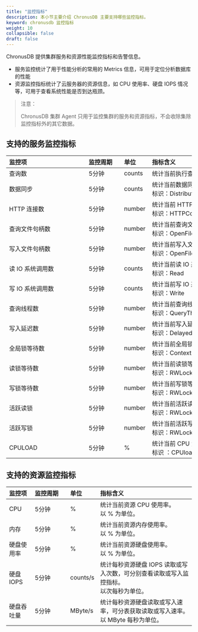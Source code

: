 ```yaml
---
title: "监控指标"
description: 本小节主要介绍 ChronusDB 主要支持哪些监控指标。 
keyword: chronusdb 监控指标
weight: 10
collapsible: false
draft: false
---
```


ChronusDB 提供集群服务和资源性能监控指标和告警信息。

- 服务监控统计了用于性能分析的常用的 Metrics 信息，可用于定位分析数据库的性能
- 资源监控指标统计了云服务器的资源信息，如 CPU 使用率、硬盘 IOPS 情况等，可用于查看系统性能是否到达瓶颈。

> 注意：
> 
> ChronusDB 集群 Agent 只用于监控集群的服务和资源指标，不会收除集除监控指标外的其它数据。

## 支持的服务监控指标

|  <span style="display:inline-block;width:200px">监控项</span> | <span style="display:inline-block;width:80px">监控周期</span> | <span style="display:inline-block;width:60px">单位</span> |  <span style="display:inline-block;width:320px">指标含义</span>  |
|:--- |:--- |:--- |:--- |
| 查询数 | 5分钟 | counts | 统计当前执行查询操作的次数 。 |
| 数据同步 | 5分钟 | counts | 统计当前数据同步的次数 。<br>标识：DistributedSend|
| HTTP 连接数 | 5分钟 | number | 统计当前 HTTP 连接个数 。<br>标识：HTTPConnection |
| 查询文件句柄数 | 5分钟 | number | 统计当前查询文件句柄数量 。<br>标识：OpenFileForRead  |
| 写入文件句柄数 | 5分钟 | number | 统计当前写入文件句柄数量 。<br>标识：OpenFileForWrite |
| 读 IO 系统调用数| 5分钟 | counts | 统计当前读 IO 系统调用次数 。<br>标识：Read |
| 写 IO 系统调用数| 5分钟 | counts | 统计当前写 IO 系统调用次数 。<br>标识：Write |
| 查询线程数 | 5分钟 | number | 统计当前查询线程数量 。<br>标识：QueryThread |
| 写入延迟数 | 5分钟 | number | 统计当前写入延迟数量 。<br>标识：DelayedInserts|
| 全局锁等待数 | 5分钟 | number | 统计当前全局锁等待数量 。<br>标识：ContextLockWait  |
| 读锁等待数 | 5分钟 | number | 统计当前读锁等待数量 。<br>标识：RWLockWaitingReaders  |
| 写锁等待数 | 5分钟 | number | 统计当前写锁等待数量 。<br>标识：RWLockWaitingWriters  |
| 活跃读锁 | 5分钟 | number | 统计当前活跃读锁数量 。<br>标识：RWLockActiveReaders  |
| 活跃写锁 | 5分钟 | number | 统计当前活跃写锁数量 。<br>标识：RWLockActiveWriters |
| CPULOAD | 5分钟 | % | 统计当前 CPU 负载状态。<br> 标识 ：CPUload |

## 支持的资源监控指标

| 监控项 | <span style="display:inline-block;width:80px">监控周期</span> | <span style="display:inline-block;width:60px">单位</span> | 指标含义 |
|:--- |:--- |:--- |:--- |
| CPU | 5分钟 | % | 统计当前资源 CPU 使用率。<br>以 % 为单位。 |
| 内存 | 5分钟 | % | 统计当前资源内存使用率。<br>以 % 为单位。 |
| 硬盘使用率 | 5分钟 | % | 统计当前资源硬盘使用率。<br>以 % 为单位。 |
| 硬盘 IOPS | 5分钟 | counts/s | 统计每秒资源硬盘 IOPS 读取或写入次数，可分别查看读取或写入监控指标。<br>以次每秒为单位。 |
| 硬盘吞吐量 | 5分钟 | MByte/s | 统计每秒资源硬盘读取或写入速率，可分表获取读取或写入速率。<br>以 MByte 每秒为单位。 |
